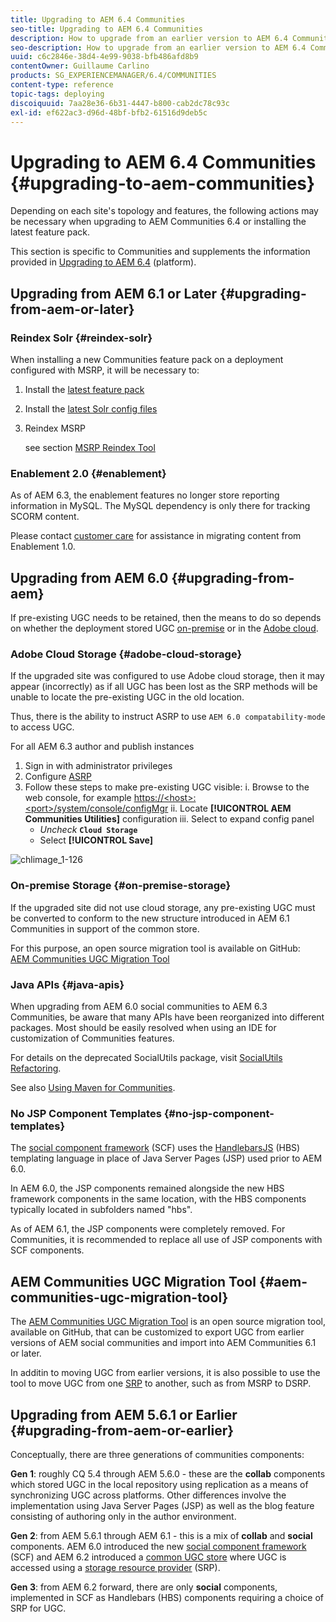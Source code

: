 ```yaml
---
title: Upgrading to AEM 6.4 Communities
seo-title: Upgrading to AEM 6.4 Communities
description: How to upgrade from an earlier version to AEM 6.4 Communities
seo-description: How to upgrade from an earlier version to AEM 6.4 Communities
uuid: c6c2846e-38d4-4e99-9038-bfb486afd8b9
contentOwner: Guillaume Carlino
products: SG_EXPERIENCEMANAGER/6.4/COMMUNITIES
content-type: reference
topic-tags: deploying
discoiquuid: 7aa28e36-6b31-4447-b800-cab2dc78c93c
exl-id: ef622ac3-d96d-48bf-bfb2-61516d9deb5c
---
```

# Upgrading to AEM 6.4 Communities {#upgrading-to-aem-communities}

Depending on each site's topology and features, the following actions may be necessary when upgrading to AEM Communities 6.4 or installing the latest feature pack.

This section is specific to Communities and supplements the information provided in [Upgrading to AEM 6.4](../../help/sites-deploying/upgrade.md) (platform).

## Upgrading from AEM 6.1 or Later {#upgrading-from-aem-or-later}

### Reindex Solr {#reindex-solr}

When installing a new Communities feature pack on a deployment configured with MSRP, it will be necessary to:

1. Install the [latest feature pack](deploy-communities.md#latestfeaturepack)
2. Install the [latest Solr config files](msrp.md#upgrading)
3. Reindex MSRP

   see section [MSRP Reindex Tool](msrp.md#msrp-reindex-tool)

### Enablement 2.0 {#enablement}

As of AEM 6.3, the enablement features no longer store reporting information in MySQL. The MySQL dependency is only there for tracking SCORM content.

Please contact [customer care](https://helpx.adobe.com/marketing-cloud/contact-support.html) for assistance in migrating content from Enablement 1.0.

## Upgrading from AEM 6.0 {#upgrading-from-aem}

If pre-existing UGC needs to be retained, then the means to do so depends on whether the deployment stored UGC [on-premise](#on-premise-storage) or in the [Adobe cloud](#adobe-cloud-storage).

### Adobe Cloud Storage {#adobe-cloud-storage}

If the upgraded site was configured to use Adobe cloud storage, then it may appear (incorrectly) as if all UGC has been lost as the SRP methods will be unable to locate the pre-existing UGC in the old location.

Thus, there is the ability to instruct ASRP to use `AEM 6.0 compatability-mode` to access UGC.

For all AEM 6.3 author and publish instances

1. Sign in with administrator privileges
2. Configure [ASRP](asrp.md)
3. Follow these steps to make pre-existing UGC visible:
  i. Browse to the web console, for example
   [https://&lt;host&gt;:&lt;port&gt;/system/console/configMgr](http://localhost:4502/system/console/configMgr)
  ii. Locate **[!UICONTROL AEM Communities Utilities]** configuration
  iii. Select to expand config panel
    * *Uncheck* **`Cloud Storage`**
    * Select **[!UICONTROL Save]**

![chlimage_1-126](assets/chlimage_1-126.png) 

### On-premise Storage {#on-premise-storage}

If the upgraded site did not use cloud storage, any pre-existing UGC must be converted to conform to the new structure introduced in AEM 6.1 Communities in support of the common store.

For this purpose, an open source migration tool is available on GitHub:  
[AEM Communities UGC Migration Tool](https://github.com/Adobe-Marketing-Cloud/communities-ugc-migration)

### Java APIs {#java-apis}

When upgrading from AEM 6.0 social communities to AEM 6.3 Communities, be aware that many APIs have been reorganized into different packages. Most should be easily resolved when using an IDE for customization of Communities features.

For details on the deprecated SocialUtils package, visit [SocialUtils Refactoring](socialutils.md).

See also [Using Maven for Communities](maven.md).

### No JSP Component Templates {#no-jsp-component-templates}

The [social component framework](scf.md) (SCF) uses the [HandlebarsJS](https://www.handlebarsjs.com/) (HBS) templating language in place of Java Server Pages (JSP) used prior to AEM 6.0.

In AEM 6.0, the JSP components remained alongside the new HBS framework components in the same location, with the HBS components typically located in subfolders named "hbs".

As of AEM 6.1, the JSP components were completely removed. For Communities, it is recommended to replace all use of JSP components with SCF components.

## AEM Communities UGC Migration Tool {#aem-communities-ugc-migration-tool}

The [AEM Communities UGC Migration Tool](https://github.com/Adobe-Marketing-Cloud/communities-ugc-migration) is an open source migration tool, available on GitHub, that can be customized to export UGC from earlier versions of AEM social communities and import into AEM Communities 6.1 or later.

In additin to moving UGC from earlier versions, it is also possible to use the tool to move UGC from one [SRP](working-with-srp.md) to another, such as from MSRP to DSRP.

## Upgrading from AEM 5.6.1 or Earlier {#upgrading-from-aem-or-earlier}

Conceptually, there are three generations of communities components:

**Gen 1**: roughly CQ 5.4 through AEM 5.6.0 - these are the **collab** components which stored UGC in the local repository using replication as a means of synchronizing UGC across platforms. Other differences involve the implementation using Java Server Pages (JSP) as well as the blog feature consisting of authoring only in the author environment.

**Gen 2**: from AEM 5.6.1 through AEM 6.1 - this is a mix of **collab** and **social** components. AEM 6.0 introduced the new [social component framework](scf.md) (SCF) and AEM 6.2 introduced a [common UGC store](working-with-srp.md) where UGC is accessed using a [storage resource provider](srp.md) (SRP).

**Gen 3**: from AEM 6.2 forward, there are only **social** components, implemented in SCF as Handlebars (HBS) components requiring a choice of SRP for UGC.

